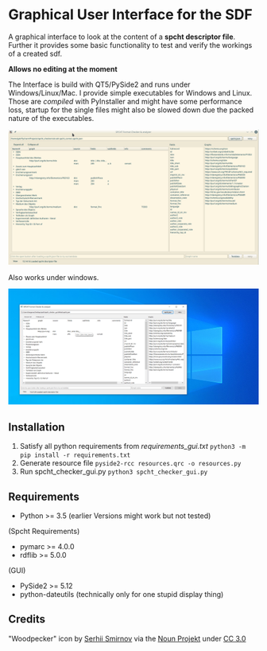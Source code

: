 # Graphical User Interface for the SDF

A graphical interface to look at the content of a **spcht descriptor file**. Further it provides some basic functionality to test and verify the workings of a created sdf.

**Allows no editing at the moment**

The Interface is build with QT5/PySide2 and runs under Windows/Linux/Mac. I provide simple executables for Windows and Linux. Those are *compiled* with PyInstaller and might have some performance loss, startup for the single files might also be slowed down due the packed nature of the executables.

![main_menu](./README/main_menu.png)

Also works under windows.

![spchtgui_windows](./README/spchtgui_windows.png)

## Installation

1. Satisfy all python requirements from *requirements_gui.txt* `python3 -m pip install -r requirements.txt`
2. Generate resource file `pyside2-rcc resources.qrc -o resources.py`
3. Run spcht_checker_gui.py `python3 spcht_checker_gui.py`

## Requirements

* Python >= 3.5 (earlier Versions might work but not tested)

(Spcht Requirements)

* pymarc >= 4.0.0
* rdflib >= 5.0.0

(GUI)

* PySide2 >= 5.12
* python-dateutils (technically only for one stupid display thing)

## Credits

"Woodpecker" icon by [Serhii Smirnov](https://thenounproject.com/pockerironsv) via the [Noun Projekt](https://thenounproject.com/term/woodpecker/2777216/) under [CC 3.0](https://creativecommons.org/licenses/by/3.0/us/legalcode)

